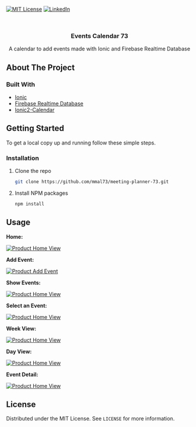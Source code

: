 <!-- https://www.markdownguide.org/basic-syntax/#reference-style-links -->
[![MIT License][license-shield]][license-url]
[![LinkedIn][linkedin-shield]][linkedin-url]

<!-- PROJECT LOGO -->
<br />
<p align="center">
  <h3 align="center">Events Calendar 73</h3>

  <p align="center">
    A calendar to add events made with Ionic and Firebase Realtime Database
    <br />
  </p>
</p>


<!-- ABOUT THE PROJECT -->
## About The Project




### Built With


* [Ionic](https://ionicframework.com/)
* [Firebase Realtime Database](https://firebase.google.com/products/realtime-database)
* [Ionic2-Calendar](https://github.com/twinssbc/Ionic2-Calendar)


<!-- GETTING STARTED -->
## Getting Started


To get a local copy up and running follow these simple steps.

### Installation


1. Clone the repo
   ```sh
   git clone https://github.com/mmal73/meeting-planner-73.git
   ```
2. Install NPM packages
   ```sh
   npm install
   ```


<!-- USAGE EXAMPLES -->
## Usage



**Home:**

[![Product Home View][start]]()

**Add Event:**

[![Product Add Event][Add Event]]()

**Show Events:**

[![Product Home View][Show All Events]]()

**Select an Event:**

[![Product Home View][Event Selected]]()

**Week View:**

[![Product Home View][Week View]]()

**Day View:**

[![Product Home View][Day View]]()

**Event Detail:**

[![Product Home View][Alert With Event]]()


<!-- LICENSE -->
## License


Distributed under the MIT License. See `LICENSE` for more information.


<!-- MARKDOWN LINKS & IMAGES -->
<!-- https://www.markdownguide.org/basic-syntax/#reference-style-links -->
[license-shield]: https://img.shields.io/github/license/github_username/repo.svg?style=for-the-badge
[license-url]: https://**github**.com/github_username/repo/blob/master/LICENSE.txt
[linkedin-shield]: https://img.shields.io/badge/-LinkedIn-black.svg?style=for-the-badge&logo=linkedincolorB=555
[linkedin-url]: https://linkedin.com/in/github_username
[start]: /screenshots/start.jpg
[Add Event]: /screenshots/add-event.jpg
[Show All Events]: /screenshots/show-all-events.jpg
[Event Selected]: /screenshots/event-selected.jpg
[Week View]: /screenshots/week-view.jpg
[Day View]: /screenshots/day-view.jpg
[Alert With Event]: /screenshots/alert-with-event.jpg